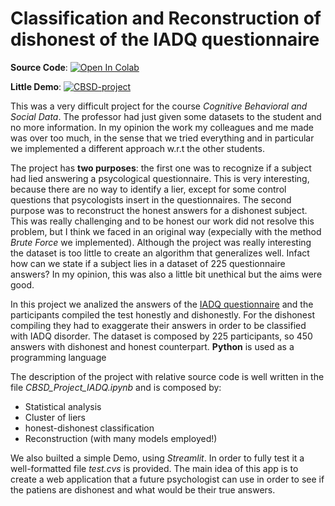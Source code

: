 # Classification and Reconstruction of dishonest of the IADQ questionnaire

**Source Code**: [![Open In Colab](https://colab.research.google.com/assets/colab-badge.svg)](https://colab.research.google.com/github/FedericoZanotti/CBSD_project/CBSD_Project_IADQ.ipynb)

**Little Demo**:  [![CBSD-project](https://static.streamlit.io/badges/streamlit_badge_black_white.svg)](https://share.streamlit.io/federicozanotti/cbsd-project/main/app.py)

This was a very difficult project for the course *Cognitive Behavioral and Social Data*. The professor had just given some datasets to the student and no more information. In my opinion the work my colleagues and me made was over too much, in the sense that we tried everything and in particular we implemented a different approach w.r.t the other students. 

The project has **two purposes**: the first one was to recognize if a subject had lied answering a psycological questionnaire. This is very interesting, because there are no way to identify a lier, except for some control questions that psycologists insert in the questionnaires. The second purpose was to reconstruct the honest answers for a dishonest subject. This was really challenging and to be honest our work did not resolve this problem, but I think we faced in an original way (expecially with the method *Brute Force* we implemented). 
Although the project was really interesting the dataset is too little to create an algorithm that generalizes well. Infact how can we state if a subject lies in a dataset of 225 questionnaire answers? In my opinion, this was also a little bit unethical but the aims were good.

In this project we analized the answers of the [IADQ questionnaire](https://www.traumameasuresglobal.com/_files/ugd/be25b4_31238f0f34b7496aa15e804cc5279a01.pdf) and the participants compiled the test honestly and dishonestly. For the dishonest compiling they had to exaggerate their answers in order to be classified with IADQ disorder. The dataset is composed by 225 participants, so 450 answers with dishonest and honest counterpart. **Python** is used as a programming language

The description of the project with relative source code is well written in the file *CBSD_Project_IADQ.ipynb* and is composed by:
- Statistical analysis
- Cluster of liers
- honest-dishonest classification
- Reconstruction (with many models employed!)

We also builted a simple Demo, using *Streamlit*. In order to fully test it a well-formatted file *test.cvs* is provided.
The main idea of this app is to create a web application that a future psychologist can use in order to see if the patiens are dishonest and what would be their true answers.








